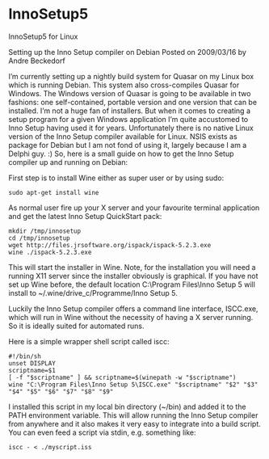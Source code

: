 # InnoSetup5
InnoSetup5 for Linux 




Setting up the Inno Setup compiler on Debian
Posted on 2009/03/16 by Andre Beckedorf	

I’m currently setting up a nightly build system for Quasar on my Linux box which is running Debian. This system also cross-compiles Quasar for Windows.
The Windows version of Quasar is going to be available in two fashions: one self-contained, portable version and one version that can be installed.
I’m not a huge fan of installers. But when it comes to creating a setup program for a given Windows application I’m quite accustomed to Inno Setup having used it for years. Unfortunately there is no native Linux version of the Inno Setup compiler available for Linux. NSIS exists as package for Debian but I am not fond of using it, largely because I am a Delphi guy. :)
So, here is a small guide on how to get the Inno Setup compiler up and running on Debian:

First step is to install Wine either as super user or by using sudo:

    sudo apt-get install wine  

As normal user fire up your X server and your favourite terminal application and get the latest Inno Setup QuickStart pack:

    mkdir /tmp/innosetup  
    cd /tmp/innosetup  
    wget http://files.jrsoftware.org/ispack/ispack-5.2.3.exe  
    wine ./ispack-5.2.3.exe  

This will start the installer in Wine. Note, for the installation you will need a running X11 server since the installer obviously is graphical. If you have not set up Wine before, the default location C:\Program Files\Inno Setup 5 will install to ~/.wine/drive_c/Programme/Inno Setup 5.

Luckily the Inno Setup compiler offers a command line interface, ISCC.exe, which will run in Wine without the necessity of having a X server running. So it is ideally suited for automated runs.

Here is a simple wrapper shell script called iscc:

    #!/bin/sh  
    unset DISPLAY  
    scriptname=$1  
    [ -f "$scriptname" ] && scriptname=$(winepath -w "$scriptname")  
    wine "C:\Program Files\Inno Setup 5\ISCC.exe" "$scriptname" "$2" "$3" "$4" "$5" "$6" "$7" "$8" "$9"  

I installed this script in my local bin directory (~/bin) and added it to the PATH environment variable.
This will allow running the Inno Setup compiler from anywhere and it also makes it very easy to integrate into a build script. You can even feed a script via stdin, e.g. something like:

    iscc - < ./myscript.iss  
